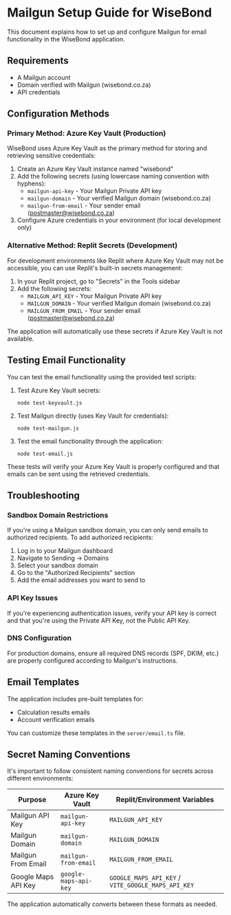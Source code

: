 # Mailgun Setup Guide for WiseBond

This document explains how to set up and configure Mailgun for email functionality in the WiseBond application.

## Requirements

- A Mailgun account
- Domain verified with Mailgun (wisebond.co.za)
- API credentials

## Configuration Methods

### Primary Method: Azure Key Vault (Production)

WiseBond uses Azure Key Vault as the primary method for storing and retrieving sensitive credentials:

1. Create an Azure Key Vault instance named "wisebond"
2. Add the following secrets (using lowercase naming convention with hyphens):
   - `mailgun-api-key` - Your Mailgun Private API key
   - `mailgun-domain` - Your verified Mailgun domain (wisebond.co.za)
   - `mailgun-from-email` - Your sender email (postmaster@wisebond.co.za)
3. Configure Azure credentials in your environment (for local development only)

### Alternative Method: Replit Secrets (Development)

For development environments like Replit where Azure Key Vault may not be accessible, you can use Replit's built-in secrets management:

1. In your Replit project, go to "Secrets" in the Tools sidebar
2. Add the following secrets:
   - `MAILGUN_API_KEY` - Your Mailgun Private API key
   - `MAILGUN_DOMAIN` - Your verified Mailgun domain (wisebond.co.za) 
   - `MAILGUN_FROM_EMAIL` - Your sender email (postmaster@wisebond.co.za)

The application will automatically use these secrets if Azure Key Vault is not available.

## Testing Email Functionality

You can test the email functionality using the provided test scripts:

1. Test Azure Key Vault secrets:
   ```
   node test-keyvault.js
   ```

2. Test Mailgun directly (uses Key Vault for credentials):
   ```
   node test-mailgun.js
   ```

3. Test the email functionality through the application:
   ```
   node test-email.js
   ```

These tests will verify your Azure Key Vault is properly configured and that emails can be sent using the retrieved credentials.

## Troubleshooting

### Sandbox Domain Restrictions

If you're using a Mailgun sandbox domain, you can only send emails to authorized recipients. To add authorized recipients:

1. Log in to your Mailgun dashboard
2. Navigate to Sending → Domains
3. Select your sandbox domain
4. Go to the "Authorized Recipients" section
5. Add the email addresses you want to send to

### API Key Issues

If you're experiencing authentication issues, verify your API key is correct and that you're using the Private API Key, not the Public API Key.

### DNS Configuration

For production domains, ensure all required DNS records (SPF, DKIM, etc.) are properly configured according to Mailgun's instructions.

## Email Templates

The application includes pre-built templates for:

- Calculation results emails
- Account verification emails

You can customize these templates in the `server/email.ts` file.

## Secret Naming Conventions

It's important to follow consistent naming conventions for secrets across different environments:

| Purpose | Azure Key Vault | Replit/Environment Variables |
|---------|----------------|-----------------------------|
| Mailgun API Key | `mailgun-api-key` | `MAILGUN_API_KEY` |
| Mailgun Domain | `mailgun-domain` | `MAILGUN_DOMAIN` |
| Mailgun From Email | `mailgun-from-email` | `MAILGUN_FROM_EMAIL` |
| Google Maps API Key | `google-maps-api-key` | `GOOGLE_MAPS_API_KEY` / `VITE_GOOGLE_MAPS_API_KEY` |

The application automatically converts between these formats as needed.